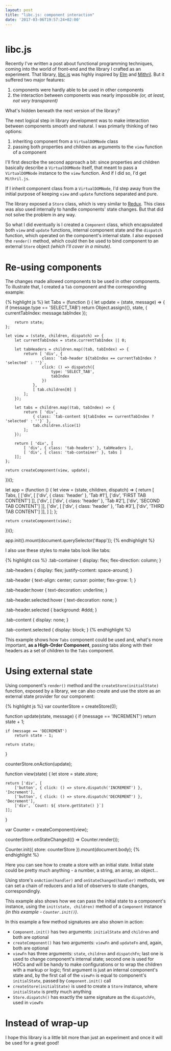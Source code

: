 ```yaml
---
layout: post
title: "libc.js: component interaction"
date: '2017-03-06T19:57:24+02:00'
---
```


<img data-src="{{ '/images/microverse-battery.jpg' | prepend: site.baseurl }}" alt="">

# libc.js

Recently I've written a post about functional programming techniques, coming into the world of front-end and
the library I crafted as an experiment. That library, [libc.js](https://github.com/shybovycha/libc.js) was
highly inspired by [Elm](http://elm-lang.org/) and [Mithril](http://mithril.js.org). But it suffered two major features:

1. components were hardly able to be used in other components
2. the interaction between components was nearly impossible _(or, at least, not very transparent)_

What's hidden beneath the next version of the library?

<!--more-->

The next logical step in library development was to make interaction between components smooth and
natural. I was primarly thinking of two options:

1. inheriting component from a `VirtualDOMNode` class
2. passing both properties and children as arguments to the `view` function of a component

I'll first describe the second approach a bit: since properties and children basically describe
a `VirtualDOMNode` itself, that meant to pass a `VirtualDOMNode` instance to the `view` function.
And if I did so, I'd get `Mithril.js`.

If I inherit component class from a `VirtualDOMNode`, I'd step away from the initial purpose
of keeping `view` and `update` functions separated and pure.

The library exposed a `Store` class, which is very similar to [Redux](http://redux.js.org).
This class was also used internally to handle components' state changes. But that did not
solve the problem in any way.

So what I did eventually is I created a `Component` class, which encapsulated both `view` and
`update` functions, internal component state and the `dispatch` function, which operated on
the component's internal state. I also exposed the `render()` method, which could then be used
to bind component to an external `Store` object _(which I'll cover in a minute)_.

# Re-using components

The changes made allowed components to be used in other components. To illustrate that, I
created a `Tab` component and the corresponding example:

{% highlight js %}
let Tabs = (function () {
    let update = (state, message) => {
        if (message.type == 'SELECT_TAB')
            return Object.assign({}, state, {
                currentTabIndex: message.tabIndex
            });

        return state;
    };

    let view = (state, children, dispatch) => {
        let currentTabIndex = state.currentTabIndex || 0;

        let tabHeaders = children.map((tab, tabIndex) => {
            return [ 'div', {
                    class: `tab-header ${tabIndex == currentTabIndex ? 'selected' : ''}`,
                    click: () => dispatch({
                        type: 'SELECT_TAB',
                        tabIndex
                    })
                },
                [ tab.children[0] ]
            ];
        });

        let tabs = children.map((tab, tabIndex) => {
            return [ 'div',
                { class: `tab-content ${tabIndex == currentTabIndex ? 'selected' : ''}` },
                tab.children.slice(1)
            ];
        });

        return [ 'div', [
            [ 'div', { class: 'tab-headers' }, tabHeaders ],
            [ 'div', { class: 'tab-container' }, tabs ]
        ]];
    };

    return createComponent(view, update);
})();

let app = (function () {
    let view = (state, children, dispatch) => {
        return [ Tabs, [
            ['div', [
                ['div', { class: 'header' }, 'Tab #1'],
                ['div', 'FIRST TAB CONTENT']
            ]],
            ['div', [
                ['div', { class: 'header' }, 'Tab #2'],
                ['div', 'SECOND TAB CONTENT']
            ]],
            ['div', [
                ['div', { class: 'header' }, 'Tab #3'],
                ['div', 'THIRD TAB CONTENT']
            ]],
        ] ];
    };

    return createComponent(view);
})();

app.init().mount(document.querySelector('#app'));
{% endhighlight %}

I also use these styles to make tabs look like tabs:

{% highlight css %}
.tab-container {
    display: flex;
    flex-direction: column;
}

.tab-headers {
    display: flex;
    justify-content: space-around;
}

.tab-header {
    text-align: center;
    cursor: pointer;
    flex-grow: 1;
}

.tab-header:hover {
    text-decoration: underline;
}

.tab-header.selected:hover {
    text-decoration: none;
}

.tab-header.selected {
    background: #ddd;
}

.tab-content {
    display: none;
}

.tab-content.selected {
    display: block;
}
{% endhighlight %}

This example shows how `Tabs` component could be used and, what's more important,
**as a High-Order Component**, passing tabs along with their headers as a set
of children to the `Tabs` component.

# Using external state

Using component's `render()` method and the `createStore(initialState)` function,
exposed by a library, we can also create and use the store as an external state
provider for our component:

{% highlight js %}
var counterStore = createStore(0);

function update(state, message) {
    if (message == 'INCREMENT')
        return state + 1;

    if (message == 'DECREMENT')
        return state - 1;

    return state;
}

counterStore.onAction(update);

function view(state) {
    let store = state.store;

    return ['div', [
        ['button', { click: () => store.dispatch('INCREMENT') }, 'Increment'],
        ['button', { click: () => store.dispatch('DECREMENT') }, 'Decrement'],
        ['div', `Count: ${ store.getState() }`]
    ]];
}

var Counter = createComponent(view);

counterStore.onStateChanged(() => Counter.render());

Counter.init({ store: counterStore }).mount(document.body);
{% endhighlight %}

Here you can see how to create a store with an initial state. Initial state could be pretty
much anything - a number, a string, an array, an object...

Using store's `onAction(handler)` and `onStateChanged(handler)` methods, we can set
a chain of reducers and a list of observers to state changes, correspondingly.

This example also shows how we can pass the initial state to a component's instance, using
the `init(state, children)` method of a `Component` instance _(in this example - `Counter.init()`)_.

In this example a few method signatures are also shown in action:

* `Component.init()` has two arguments: `initialState` and `children` and both are optional
* `createComponent()` has two arguments: `viewFn` and `updateFn` and, again, both are optional
* `viewFn` has three arguments: `state`, `children` and `dispatchFn`; last one is used to change component's internal state; second one is used for HOCs and will be handy to make configurations or to wrap the children with a markup or logic; first argument is just an internal component's state and, by the first call of the `viewFn` is equal to component's `initialState`, passed by `Component.init()` call
* `createStore(initialState)` is used to create a `Store` instance, where `initialState` is pretty much anything
* `Store.dispatch()` has exactly the same signature as the `dispatchFn`, used in `viewFn`

# Instead of wrap-up

I hope this library is a little bit more than just an experiment and once it will be used for a great good!
